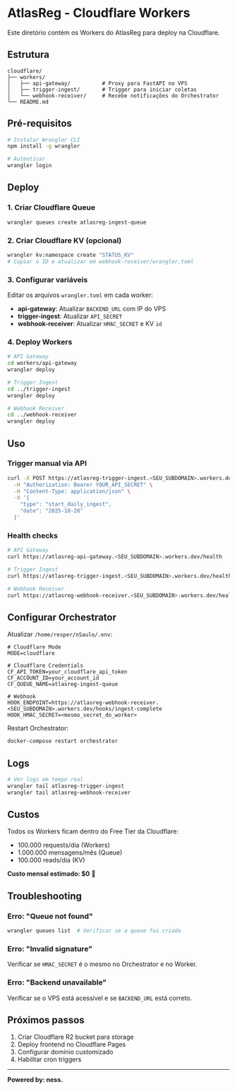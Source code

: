 # AtlasReg - Cloudflare Workers

Este diretório contém os Workers do AtlasReg para deploy na Cloudflare.

## Estrutura

```
cloudflare/
├── workers/
│   ├── api-gateway/          # Proxy para FastAPI no VPS
│   ├── trigger-ingest/       # Trigger para iniciar coletas
│   └── webhook-receiver/     # Recebe notificações do Orchestrator
└── README.md
```

## Pré-requisitos

```bash
# Instalar Wrangler CLI
npm install -g wrangler

# Autenticar
wrangler login
```

## Deploy

### 1. Criar Cloudflare Queue

```bash
wrangler queues create atlasreg-ingest-queue
```

### 2. Criar Cloudflare KV (opcional)

```bash
wrangler kv:namespace create "STATUS_KV"
# Copiar o ID e atualizar em webhook-receiver/wrangler.toml
```

### 3. Configurar variáveis

Editar os arquivos `wrangler.toml` em cada worker:

- **api-gateway**: Atualizar `BACKEND_URL` com IP do VPS
- **trigger-ingest**: Atualizar `API_SECRET`
- **webhook-receiver**: Atualizar `HMAC_SECRET` e KV `id`

### 4. Deploy Workers

```bash
# API Gateway
cd workers/api-gateway
wrangler deploy

# Trigger Ingest
cd ../trigger-ingest
wrangler deploy

# Webhook Receiver
cd ../webhook-receiver
wrangler deploy
```

## Uso

### Trigger manual via API

```bash
curl -X POST https://atlasreg-trigger-ingest.<SEU_SUBDOMAIN>.workers.dev/trigger \
  -H "Authorization: Bearer YOUR_API_SECRET" \
  -H "Content-Type: application/json" \
  -d '{
    "type": "start_daily_ingest",
    "date": "2025-10-20"
  }'
```

### Health checks

```bash
# API Gateway
curl https://atlasreg-api-gateway.<SEU_SUBDOMAIN>.workers.dev/health

# Trigger Ingest
curl https://atlasreg-trigger-ingest.<SEU_SUBDOMAIN>.workers.dev/health

# Webhook Receiver
curl https://atlasreg-webhook-receiver.<SEU_SUBDOMAIN>.workers.dev/health
```

## Configurar Orchestrator

Atualizar `/home/resper/nSaulo/.env`:

```env
# Cloudflare Mode
MODE=cloudflare

# Cloudflare Credentials
CF_API_TOKEN=your_cloudflare_api_token
CF_ACCOUNT_ID=your_account_id
CF_QUEUE_NAME=atlasreg-ingest-queue

# Webhook
HOOK_ENDPOINT=https://atlasreg-webhook-receiver.<SEU_SUBDOMAIN>.workers.dev/hooks/ingest-complete
HOOK_HMAC_SECRET=<mesmo_secret_do_worker>
```

Restart Orchestrator:

```bash
docker-compose restart orchestrator
```

## Logs

```bash
# Ver logs em tempo real
wrangler tail atlasreg-trigger-ingest
wrangler tail atlasreg-webhook-receiver
```

## Custos

Todos os Workers ficam dentro do Free Tier da Cloudflare:
- 100.000 requests/dia (Workers)
- 1.000.000 mensagens/mês (Queue)
- 100.000 reads/dia (KV)

**Custo mensal estimado: $0** 🎉

## Troubleshooting

### Erro: "Queue not found"
```bash
wrangler queues list  # Verificar se a queue foi criada
```

### Erro: "Invalid signature"
Verificar se `HMAC_SECRET` é o mesmo no Orchestrator e no Worker.

### Erro: "Backend unavailable"
Verificar se o VPS está acessível e se `BACKEND_URL` está correto.

## Próximos passos

1. Criar Cloudflare R2 bucket para storage
2. Deploy frontend no Cloudflare Pages
3. Configurar domínio customizado
4. Habilitar cron triggers

---

**Powered by: ness.**

